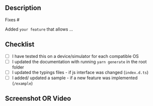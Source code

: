 <!--
Hi there and thank you for your change proposal!

Please fill out the following template to make the review process
as quick and smooth as possible.
-->

## Description

Fixes #<issue-number>

<!-- OR, if you're implementing a new feature: -->

Added `your feature` that allows ...

## Checklist

<!-- Check completed item: [X] -->

- [ ] I have tested this on a device/simulator for each compatible OS
- [ ] I updated the documentation with running `yarn generate` in the root folder
- [ ] I updated the typings files - if js interface was changed (`index.d.ts`)
- [ ] I added/ updated a sample - if a new feature was implemented (`/example`)

## Screenshot OR Video

<!-- If it's a visual PR, we appreciate a screenshot or video -->
